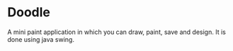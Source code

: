 # Doodle
A mini paint application in which you can draw, paint, save and design. It is done using java swing.
